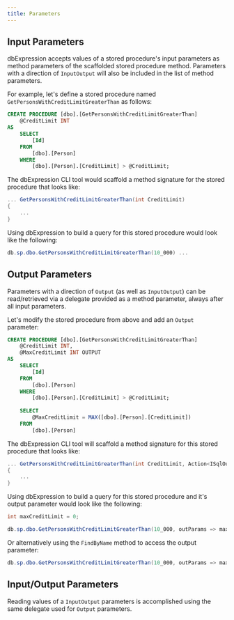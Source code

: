 ```yaml
---
title: Parameters
---
```


## Input Parameters

dbExpression accepts values of a stored procedure's input parameters as method parameters of the
scaffolded stored procedure method.  Parameters with a direction of `InputOutput` will also be included 
in the list of method parameters.

For example, let's define a stored procedure named `GetPersonsWithCreditLimitGreaterThan` as follows:
```sql
CREATE PROCEDURE [dbo].[GetPersonsWithCreditLimitGreaterThan]
    @CreditLimit INT
AS
    SELECT  
    	[Id]
    FROM 
    	[dbo].[Person]
    WHERE 
    	[dbo].[Person].[CreditLimit] > @CreditLimit;
```

The dbExpression CLI tool would scaffold a method signature for the stored procedure that looks like:
```csharp
... GetPersonsWithCreditLimitGreaterThan(int CreditLimit)
{
    ...
}
```

Using dbExpression to build a query for this stored procedure would look like the following: 
```csharp
db.sp.dbo.GetPersonsWithCreditLimitGreaterThan(10_000) ...
```

## Output Parameters

Parameters with a direction of `Output` (as well as `InputOutput`) can be read/retrieved via a delegate provided as a method parameter, 
always after all input parameters.

Let's modify the stored procedure from above and add an `Output` parameter:
```sql
CREATE PROCEDURE [dbo].[GetPersonsWithCreditLimitGreaterThan]
    @CreditLimit INT,
    @MaxCreditLimit INT OUTPUT
AS
    SELECT  
    	[Id]
    FROM 
    	[dbo].[Person]
    WHERE 
    	[dbo].[Person].[CreditLimit] > @CreditLimit;
    	
    SELECT
        @MaxCreditLimit = MAX([dbo].[Person].[CreditLimit])
    FROM
        [dbo].[Person]
```

The dbExpression CLI tool will scaffold a method signature for this stored procedure that looks like:
```csharp
... GetPersonsWithCreditLimitGreaterThan(int CreditLimit, Action<ISqlOutputParameterList> outputParameters)
{
    ...
}
```

Using dbExpression to build a query for this stored procedure and it's output parameter would look like the following: 
```csharp
int maxCreditLimit = 0;

db.sp.dbo.GetPersonsWithCreditLimitGreaterThan(10_000, outParams => maxCreditLimit = outParams[nameof(maxCreditLimit)]) ...
```

Or alternatively using the `FindByName` method to access the output parameter:
```csharp
db.sp.dbo.GetPersonsWithCreditLimitGreaterThan(10_000, outParams => maxCreditLimit = outParams.FindByName(nameof(maxCreditLimit))) ...

```

## Input/Output Parameters

Reading values of a `InputOutput` parameters is accomplished using the same delegate used for `Output` parameters.